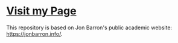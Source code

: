 # [Visit my Page](https://noahzegna.github.io/ "My Homepage")

This repository is based on Jon Barron's public academic website: https://jonbarron.info/.
